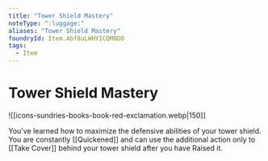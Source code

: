 ```yaml
---
title: "Tower Shield Mastery"
noteType: ":luggage:"
aliases: "Tower Shield Mastery"
foundryId: Item.Abf8uLWHYICQM0DO
tags:
  - Item
---
```


# Tower Shield Mastery
![[icons-sundries-books-book-red-exclamation.webp|150]]

You've learned how to maximize the defensive abilities of your tower shield. You are constantly [[Quickened]] and can use the additional action only to [[Take Cover]] behind your tower shield after you have Raised it.
